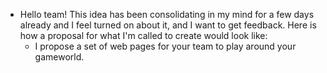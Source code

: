 - Hello team! This idea has been consolidating in my mind for a few days already and I feel turned on about it, and I want to get feedback. Here is how a proposal for what I'm called to create would look like:
	- I propose a set of web pages for your team to play around your gameworld.